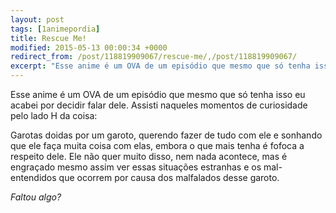 ```yaml
---
layout: post
tags: [1animepordia]
title: Rescue Me!
modified: 2015-05-13 00:00:34 +0000
redirect_from: /post/118819909067/rescue-me/,/post/118819909067/
excerpt: "Esse anime é um OVA de um episódio que mesmo que só tenha isso eu acabei por decidir falar dele. Assisti naqueles momentos de curiosidade pelo lado H da coisa:"
---
```


Esse anime é um OVA de um episódio que mesmo que só tenha isso eu acabei
por decidir falar dele. Assisti naqueles momentos de curiosidade pelo
lado H da coisa:

Garotas doidas por um garoto, querendo fazer de tudo com ele e sonhando
que ele faça muita coisa com elas, embora o que mais tenha é fofoca a
respeito dele. Ele não quer muito disso, nem nada acontece, mas é
engraçado mesmo assim ver essas situações estranhas e os mal-entendidos
que ocorrem por causa dos malfalados desse garoto.

*Faltou algo?*


